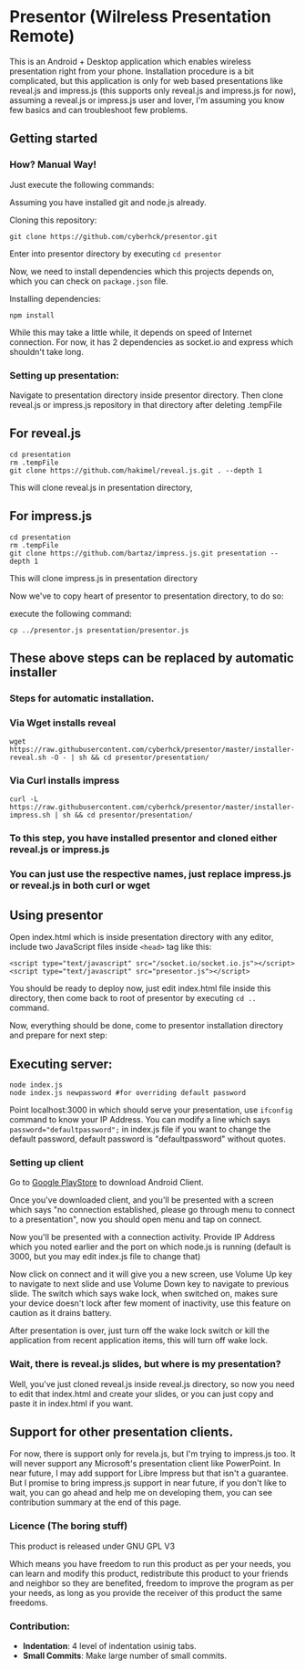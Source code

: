 # Presentor (Wilreless Presentation Remote)

This is an Android + Desktop application which enables wireless presentation right from your phone. Installation procedure is a bit 
complicated, but this application is only for web based presentations like reveal.js and impress.js (this supports only reveal.js and impress.js for now), 
assuming a reveal.js or impress.js user and lover, I'm assuming you know few basics and can troubleshoot few problems.

## Getting started

### How? Manual Way!

Just execute the following commands:

Assuming you have installed git and node.js already.

Cloning this repository:
```
git clone https://github.com/cyberhck/presentor.git
```
Enter into presentor directory by executing ```cd presentor```

Now, we need to install dependencies which this projects depends on, which you can check on ```package.json``` file.

Installing dependencies:
```
npm install
```
While this may take a little while, it depends on speed of Internet connection. For now, it has 2 dependencies as socket.io and express which 
shouldn't take long.

### Setting up presentation:
Navigate to presentation directory inside presentor directory. Then clone reveal.js or impress.js repository in that directory after deleting .tempFile

## For reveal.js
```
cd presentation
rm .tempFile
git clone https://github.com/hakimel/reveal.js.git . --depth 1
```

This will clone reveal.js in presentation directory,

## For impress.js
```
cd presentation
rm .tempFile
git clone https://github.com/bartaz/impress.js.git presentation --depth 1
```
This will clone impress.js in presentation directory

Now we've to copy heart of presentor to presentation directory, to do so:

execute the following command:
```
cp ../presentor.js presentation/presentor.js
```

## These above steps can be replaced by automatic installer
### Steps for automatic installation.
### Via Wget installs reveal
```
wget https://raw.githubusercontent.com/cyberhck/presentor/master/installer-reveal.sh -O - | sh && cd presentor/presentation/
```
### Via Curl installs impress
```
curl -L https://raw.githubusercontent.com/cyberhck/presentor/master/installer-impress.sh | sh && cd presentor/presentation/
```
### To this step, you have installed presentor and cloned either reveal.js or impress.js

### You can just use the respective names, just replace impress.js or reveal.js in both curl or wget

## Using presentor

Open index.html which is inside presentation directory with any editor, include two JavaScript files inside ```<head>``` 
tag like this:
```
<script type="text/javascript" src="/socket.io/socket.io.js"></script>
<script type="text/javascript" src="presentor.js"></script>
```


You should be ready to deploy now, just edit index.html file inside this directory, then come back to root of presentor by executing ```cd ..``` command.

Now, everything should be done, come to presentor installation directory and prepare for next step:

## Executing server:
```
node index.js
node index.js newpassword #for overriding default password
```


Point localhost:3000 in which should serve your presentation, use ```ifconfig``` command to know your IP Address. You can modify a line which 
says ```password="defaultpassword";``` in index.js file if you want to change the default password, default password is "defaultpassword" 
without quotes.

### Setting up client
Go to [Google PlayStore](https://play.google.com/store/apps/details?id=com.fossdevs.presentor) to download Android Client.

Once you've downloaded client, and you'll be presented with a screen which says "no connection established, please go through menu to connect 
to a presentation", now you should open menu and tap on connect.

Now you'll be presented with a connection activity. Provide IP Address which you noted earlier and the port on which node.js is running 
(default is 3000, but you may edit index.js file to change that)

Now click on connect and it will give you a new screen, use Volume Up key to navigate to next slide and use Volume Down key to navigate to 
previous slide. The switch which says wake lock, when switched on, makes sure your device doesn't lock after few moment of inactivity, use this 
feature on caution as it drains battery.

After presentation is over, just turn off the wake lock switch or kill the application from recent application items, this will turn off wake 
lock.

### Wait, there is reveal.js slides, but where is my presentation?
Well, you've just cloned reveal.js inside reveal.js directory, so now you need to edit that index.html and create your slides, or you can just copy and paste it in index.html if you want.

## Support for other presentation clients.
For now, there is support only for revela.js, but I'm trying to impress.js too. It will never support any Microsoft's presentation client like 
PowerPoint. In near future, I may add support for Libre Impress but that isn't a guarantee. But I promise to bring impress.js support in near 
future, if you don't like to wait, you can go ahead and help me on developing them, you can see contribution summary at the end of this page.

### Licence (The boring stuff)
This product is released under GNU GPL V3

Which means you have freedom to run this product as per your needs, you can learn and modify this product, redistribute this product to your 
friends and neighbor so they are benefited, freedom to improve the program as per your needs, as long as you provide the receiver of this 
product the same freedoms.

### Contribution:

- **Indentation**: 4 level of indentation usinig tabs.
- **Small Commits**: Make large number of small commits.
